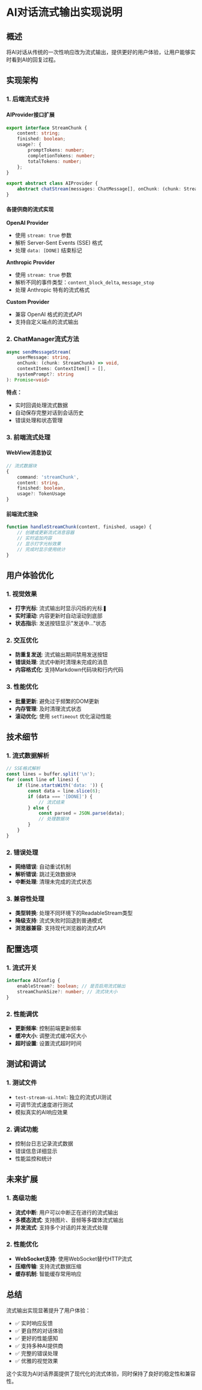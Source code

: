 # AI对话流式输出实现说明

## 概述
将AI对话从传统的一次性响应改为流式输出，提供更好的用户体验，让用户能够实时看到AI的回复过程。

## 实现架构

### 1. 后端流式支持

#### AIProvider接口扩展
```typescript
export interface StreamChunk {
    content: string;
    finished: boolean;
    usage?: {
        promptTokens: number;
        completionTokens: number;
        totalTokens: number;
    };
}

export abstract class AIProvider {
    abstract chatStream(messages: ChatMessage[], onChunk: (chunk: StreamChunk) => void): Promise<void>;
}
```

#### 各提供商的流式实现

**OpenAI Provider**
- 使用 `stream: true` 参数
- 解析 Server-Sent Events (SSE) 格式
- 处理 `data: [DONE]` 结束标记

**Anthropic Provider**
- 使用 `stream: true` 参数
- 解析不同的事件类型：`content_block_delta`, `message_stop`
- 处理 Anthropic 特有的流式格式

**Custom Provider**
- 兼容 OpenAI 格式的流式API
- 支持自定义端点的流式输出

### 2. ChatManager流式方法

```typescript
async sendMessageStream(
    userMessage: string,
    onChunk: (chunk: StreamChunk) => void,
    contextItems: ContextItem[] = [],
    systemPrompt?: string
): Promise<void>
```

**特点：**
- 实时回调处理流式数据
- 自动保存完整对话到会话历史
- 错误处理和状态管理

### 3. 前端流式处理

#### WebView消息协议
```typescript
// 流式数据块
{
    command: 'streamChunk',
    content: string,
    finished: boolean,
    usage?: TokenUsage
}
```

#### 前端流式渲染
```javascript
function handleStreamChunk(content, finished, usage) {
    // 创建或更新流式消息容器
    // 实时追加内容
    // 显示打字光标效果
    // 完成时显示使用统计
}
```

## 用户体验优化

### 1. 视觉效果
- **打字光标**: 流式输出时显示闪烁的光标 `▋`
- **实时滚动**: 内容更新时自动滚动到底部
- **状态指示**: 发送按钮显示"发送中..."状态

### 2. 交互优化
- **防重复发送**: 流式输出期间禁用发送按钮
- **错误处理**: 流式中断时清理未完成的消息
- **内容格式化**: 支持Markdown代码块和行内代码

### 3. 性能优化
- **批量更新**: 避免过于频繁的DOM更新
- **内存管理**: 及时清理流式状态
- **滚动优化**: 使用 `setTimeout` 优化滚动性能

## 技术细节

### 1. 流式数据解析
```typescript
// SSE格式解析
const lines = buffer.split('\n');
for (const line of lines) {
    if (line.startsWith('data: ')) {
        const data = line.slice(6);
        if (data === '[DONE]') {
            // 流式结束
        } else {
            const parsed = JSON.parse(data);
            // 处理数据块
        }
    }
}
```

### 2. 错误处理
- **网络错误**: 自动重试机制
- **解析错误**: 跳过无效数据块
- **中断处理**: 清理未完成的流式状态

### 3. 兼容性处理
- **类型转换**: 处理不同环境下的ReadableStream类型
- **降级支持**: 流式失败时回退到普通模式
- **浏览器兼容**: 支持现代浏览器的流式API

## 配置选项

### 1. 流式开关
```typescript
interface AIConfig {
    enableStream?: boolean; // 是否启用流式输出
    streamChunkSize?: number; // 流式块大小
}
```

### 2. 性能调优
- **更新频率**: 控制前端更新频率
- **缓冲大小**: 调整流式缓冲区大小
- **超时设置**: 设置流式超时时间

## 测试和调试

### 1. 测试文件
- `test-stream-ui.html`: 独立的流式UI测试
- 可调节流式速度进行测试
- 模拟真实的AI响应效果

### 2. 调试功能
- 控制台日志记录流式数据
- 错误信息详细显示
- 性能监控和统计

## 未来扩展

### 1. 高级功能
- **流式中断**: 用户可以中断正在进行的流式输出
- **多模态流式**: 支持图片、音频等多媒体流式输出
- **并发流式**: 支持多个对话的并发流式处理

### 2. 性能优化
- **WebSocket支持**: 使用WebSocket替代HTTP流式
- **压缩传输**: 支持流式数据压缩
- **缓存机制**: 智能缓存常用响应

## 总结

流式输出实现显著提升了用户体验：
- ✅ 实时响应反馈
- ✅ 更自然的对话体验  
- ✅ 更好的性能感知
- ✅ 支持多种AI提供商
- ✅ 完整的错误处理
- ✅ 优雅的视觉效果

这个实现为AI对话界面提供了现代化的流式体验，同时保持了良好的稳定性和兼容性。